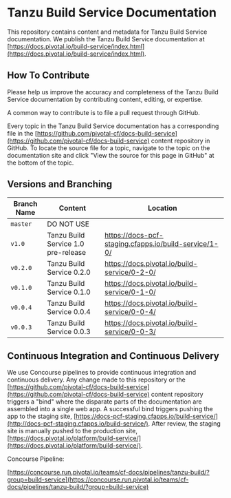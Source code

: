 # Tanzu Build Service Documentation

This repository contains content and metadata for Tanzu Build Service documentation. We publish the Tanzu Build Service documentation at
[https://docs.pivotal.io/build-service/index.html](https://docs.pivotal.io/build-service/index.html).

## How To Contribute

Please help us improve the accuracy and completeness of the Tanzu Build Service documentation by contributing content, editing,
or expertise.

A common way to contribute is to file a pull request through GitHub.

Every topic in the Tanzu Build Service documentation has a corresponding file in the
[https://github.com/pivotal-cf/docs-build-service](https://github.com/pivotal-cf/docs-build-service) content repository in
GitHub. To locate the source file for a topic, navigate to the topic on the documentation site and click "View
the source for this page in GitHub" at the bottom of the topic.

## Versions and Branching

| **Branch Name** | **Content** | **Location** |
|-----------------|-------------|--------------|
| `master` | DO NOT USE | |
| `v1.0`   | Tanzu Build Service 1.0 pre-release  | https://docs-pcf-staging.cfapps.io/build-service/1-0/ |
| `v0.2.0` | Tanzu Build Service 0.2.0  | https://docs.pivotal.io/build-service/0-2-0/ |
| `v0.1.0` | Tanzu Build Service 0.1.0  | https://docs.pivotal.io/build-service/0-1-0/ |
| `v0.0.4` | Tanzu Build Service 0.0.4  | https://docs.pivotal.io/build-service/0-0-4/ |
| `v0.0.3` | Tanzu Build Service 0.0.3  | https://docs.pivotal.io/build-service/0-0-3/ |

## Continuous Integration and Continuous Delivery

We use Concourse pipelines to provide continuous integration and continuous delivery. Any change made to this repository
or the [https://github.com/pivotal-cf/docs-build-service](https://github.com/pivotal-cf/docs-build-service) content repository
triggers a "bind" where the disparate parts of the documentation are assembled into a single web app. A successful bind
triggers pushing the app to the staging site,
[https://docs-pcf-staging.cfapps.io/build-service/](http://docs-pcf-staging.cfapps.io/build-service/). After
review, the staging site is manually pushed to the production site,
[https://docs.pivotal.io/platform/build-service/](https://docs.pivotal.io/platform/build-service/).

Concourse Pipeline:

[https://concourse.run.pivotal.io/teams/cf-docs/pipelines/tanzu-build/?group=build-service](https://concourse.run.pivotal.io/teams/cf-docs/pipelines/tanzu-build/?group=build-service)
